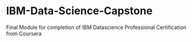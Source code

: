 # IBM-Data-Science-Capstone
Final Module for completion of IBM Datascience Professional Certification from Coursera

